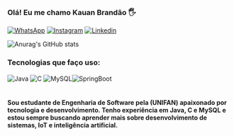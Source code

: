 ### Olá! Eu me chamo Kauan Brandão 🖐️


[![WhatsApp](https://img.shields.io/badge/WhatsApp-25D366?style=for-the-badge&logo=whatsapp&logoColor=white)](https://wa.me/5575992310382)   [![Instagram](https://img.shields.io/badge/Instagram-E4405F?style=for-the-badge&logo=instagram&logoColor=white)](https://www.instagram.com/kauanbrd_/)
[![Linkedin](https://img.shields.io/badge/LinkedIn-0077B5?style=for-the-badge&logo=linkedin&logoColor=white)](https://www.linkedin.com/in/kauan-brandão-654aa2326/?trk=opento_sprofile_topcard)

![Anurag's GitHub stats](https://github-readme-stats.vercel.app/api?username=KauanBrandao&show_icons=true&theme=radical)

### Tecnologias que faço uso:
<div style="display: inline_block">
    <img align="center" alt="Java" src="https://img.shields.io/badge/Java-ED8B00?style=for-the-badge&logo=openjdk&logoColor=white">
    <img align="center" alt="C" src="https://img.shields.io/badge/C-00599C?style=for-the-badge&logo=c&logoColor=white">
    <img align="center" alt="MySQL" src="https://img.shields.io/badge/MySQL-00000F?style=for-the-badge&logo=mysql&logoColor=white"><img align="center" alt="SpringBoot" src="https://img.shields.io/badge/Spring-6DB33F?style=for-the-badge&logo=spring&logoColor=white">
</div><br/>

####  Sou estudante de Engenharia de Software pela (UNIFAN) apaixonado por tecnologia e desenvolvimento. Tenho experiência em Java, C e MySQL e estou sempre buscando aprender mais sobre desenvolvimento de sistemas, IoT e inteligência artificial.

